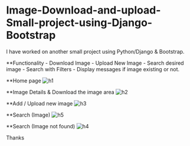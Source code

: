 # Image-Download-and-upload-Small-project-using-Django-Bootstrap

I have worked on another small project using Python/Django &amp; Bootstrap.

**Functionality
    - Download Image
    - Upload New Image
    - Search desired image
      - Search with Filters 
      - Display messages if image existing or not.


**Home page
![h1](https://user-images.githubusercontent.com/61369686/198101024-8205eb92-41e0-46df-b2fe-c182cc91d683.JPG)


**Image Details & Download the image area
![h2](https://user-images.githubusercontent.com/61369686/198101106-84ffce58-6975-46e7-a865-6d26f93c0ece.JPG)


**Add / Upload new image
![h3](https://user-images.githubusercontent.com/61369686/198101194-2fbb0bba-658b-4aed-83c5-8d5fa5b44d00.JPG)


**Search (Image)
![h5](https://user-images.githubusercontent.com/61369686/198101324-955f6bec-fcd3-4333-a780-564f3c9f9031.JPG)




**Search (Image not found)
![h4](https://user-images.githubusercontent.com/61369686/198101256-43a5d232-88c6-4fb8-b396-85128e6fb97d.JPG)



Thanks
